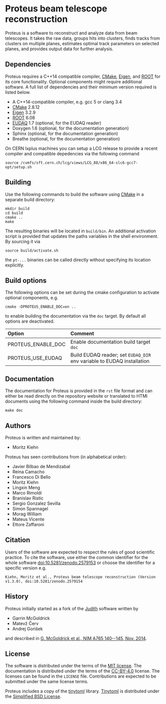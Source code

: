 Proteus beam telescope reconstruction
=====================================

Proteus is a software to reconstruct and analyze data from beam
telescopes. It takes the raw data, groups hits into clusters, finds
tracks from clusters on multiple planes, estimates optimal track
parameters on selected planes, and provides output data for further
analysis.

Dependencies
------------

Proteus requires a C++14 compatible compiler, [CMake][cmake], [Eigen][eigen],
and [ROOT][root] for its core functionality. Optional components might require
additional software. A full list of dependencies and their minimum version
required is listed below.

*   A C++14-compatible compiler, e.g. gcc 5 or clang 3.4
*   [CMake][cmake] 2.8.12
*   [Eigen][eigen] 3.2.9
*   [ROOT][root] 6.08
*   [EUDAQ][eudaq] 1.7 (optional, for the EUDAQ reader)
*   Doxygen 1.6 (optional, for the documentation generation)
*   Sphinx (optional, for the documentation generation)
*   Breathe (optional, for the documentation generation)

On CERN lxplus machines you can setup a LCG release to provide a recent
compiler and compatible depedencies via the following command

    source /cvmfs/sft.cern.ch/lcg/views/LCG_88/x86_64-slc6-gcc7-opt/setup.sh

Building
--------

Use the following commands to build the software using [CMake][cmake] in a
separate build directory:

    mkdir build
    cd build
    cmake ..
    make

The resulting binaries will be located in `build/bin`. An additional
activation script is provided that updates the paths variables in the shell
environment. By sourcing it via

    source build/activate.sh

the `pt-...` binaries can be called directly without specifying its location
explicitly.

Build options
-------------

The following options can be set during the cmake configuration to activate
optional components, e.g.

    cmake -DPROTEUS_ENABLE_DOC=on ..

to enable building the documentation via the `doc` target. By default all
options are deactivated.

| Option             | Comment |
| :----------------- | :------ |
| PROTEUS_ENABLE_DOC | Enable documentation build target `doc`
| PROTEUS_USE_EUDAQ  | Build EUDAQ reader; set `EUDAQ_DIR` env variable to EUDAQ installation

Documentation
-------------

The documentation for Proteus is provided in the `rst` file format and can
either be read directly on the repository website or translated to HTMl
documents using the following command inside the build directory:

    make doc

Authors
-------

Proteus is written and maintained by:

*   Moritz Kiehn

Proteus has seen contributions from (in alphabetical order):

*   Javier Bilbao de Mendizabal
*   Reina Camacho
*   Francesco Di Bello
*   Moritz Kiehn
*   Lingxin Meng
*   Marco Rimoldi
*   Branislav Ristic
*   Sergio Gonzalez Sevilla
*   Simon Spannagel
*   Morag William
*   Mateus Vicente
*   Ettore Zaffaroni

Citation
--------

Users of the software are expected to respect the rules of good
scientific practice. To cite the software, use either the common
identifier for the whole software
[doi:10.5281/zenodo.2579153][proteus-doi] or choose the identifier for a
specific version e.g.

    Kiehn, Moritz et al., Proteus beam telescope reconstruction (Version v1.3.0), doi:10.5281/zenodo.2579154

History
-------

Proteus initially started as a fork of the [Judith][judith-sw] software
written by

*   Garrin McGoldrick
*   Matevž Červ
*   Andrej Gorišek

and described in
[G. McGoldrick et al., NIM A765 140--145, Nov. 2014][judith-paper2014].

License
-------

The software is distributed under the terms of the
[MIT license][license-mit]. The documentation is distributed under the
terms of the [CC-BY-4.0][license-ccby4] license.  The licenses can be
found in the `LICENSE` file. Contributions are expected to be submitted
under the same license terms.

Proteus includes a copy of the [tinytoml][tinytoml]
library. [Tinytoml][tinytoml] is distributed under the
[Simplified BSD License][license-bsd].


[cmake]: http://www.cmake.org
[eigen]: http://eigen.tuxfamily.org
[eudaq]: http://eudaq.github.io
[judith-sw]: https://github.com/gmcgoldr/judith
[judith-paper2014]: http://dx.doi.org/10.1016/j.nima.2014.05.033
[license-bsd]: https://spdx.org/licenses/BSD-2-Clause.html
[license-ccby4]: https://creativecommons.org/licenses/by/4.0/
[license-mit]: https://spdx.org/licenses/MIT.html
[proteus-doi]: https://doi.org/10.5281/zenodo.2579153
[root]: https://root.cern.ch
[tinytoml]: https://github.com/mayah/tinytoml
